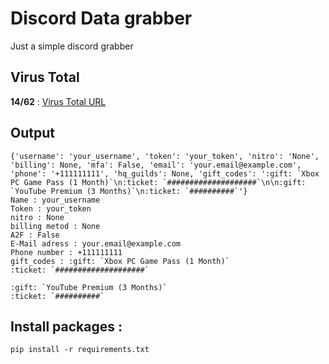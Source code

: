 # Discord Data grabber
Just a simple discord grabber
## Virus Total
**14/62** : [Virus Total URL](https://www.virustotal.com/gui/file/9488b10e7e7996fb40e3328f9884d94beeeef75a54839079f98b2126bce36b72)
## Output
```
{'username': 'your_username', 'token': 'your_token', 'nitro': 'None', 'billing': None, 'mfa': False, 'email': 'your.email@example.com', 'phone': '+111111111', 'hq_guilds': None, 'gift_codes': ':gift: `Xbox PC Game Pass (1 Month)`\n:ticket: `####################`\n\n:gift: `YouTube Premium (3 Months)`\n:ticket: `##########`'}
Name : your_username
Token : your_token
nitro : None
billing metod : None
A2F : False
E-Mail adress : your.email@example.com
Phone number : +111111111
gift_codes : :gift: `Xbox PC Game Pass (1 Month)`
:ticket: `####################`

:gift: `YouTube Premium (3 Months)`
:ticket: `##########`
```

## Install packages : 
```pip install -r requirements.txt```
